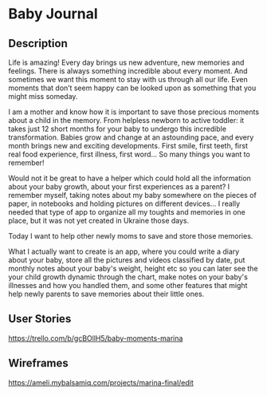 # Baby Journal

## Description

Life is amazing! Every day brings us new adventure, new memories and feelings. There is always something incredible about every moment. And sometimes we want this moment to stay with us through all our life. Even moments that don’t seem happy can be looked upon as something that you might miss someday. 

I am a mother and know how it is important to save those precious moments about a child in the memory. From helpless newborn to active toddler: it takes just 12 short months for your baby to undergo this incredible transformation. Babies grow and change at an astounding pace, and every month brings new and exciting developments. First smile, first teeth, first real food experience, first illness, first word... So many things you want to remember! 

Would not it be great to have a helper which could hold all the information about your baby growth, about your first experiences as a parent? I remember myself, taking notes about my baby somewhere on the pieces of paper, in notebooks and holding pictures on different devices... I really needed that type of app to organize all my toughts and memories in one place, but it was not yet created in Ukraine those days. 

Today I want to help other newly moms to save and store those memories. 

What I actually want to create is an app, where you could write a diary about your baby, store all the pictures and videos classified by date, put monthly notes about your baby's weight, height etc so you can later see the your child growth dynamic through the chart, make notes on your baby's illnesses and how you handled them, and some other features that might help newly parents to save memories about their little ones.  

## User Stories

https://trello.com/b/gcBOllH5/baby-moments-marina

## Wireframes

https://ameli.mybalsamiq.com/projects/marina-final/edit

